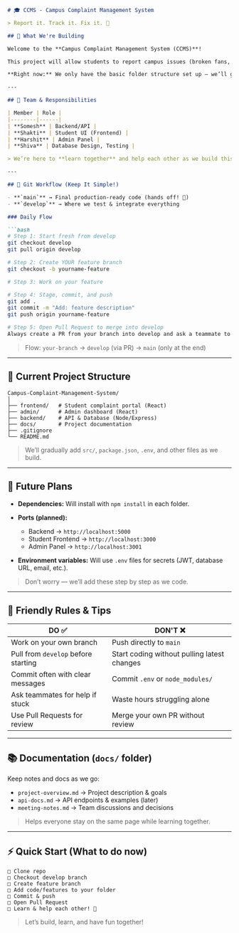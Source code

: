 
````markdown
# 🎓 CCMS - Campus Complaint Management System

> Report it. Track it. Fix it. 🚀

## 👋 What We're Building

Welcome to the **Campus Complaint Management System (CCMS)**!  

This project will allow students to report campus issues (broken fans, dirty washrooms, flickering lights) and give admins a dashboard to track, assign, and resolve them efficiently.  

**Right now:** We only have the basic folder structure set up — we’ll gradually add code, dependencies, and features together.

---

## 👥 Team & Responsibilities

| Member | Role |
|--------|------|
| **Somesh** | Backend/API |
| **Shakti** | Student UI (Frontend) |
| **Harshit** | Admin Panel |
| **Shiva** | Database Design, Testing |

> We’re here to **learn together** and help each other as we build this project.

---

## 🌳 Git Workflow (Keep It Simple!)

- **`main`** → Final production-ready code (hands off! 🚫)  
- **`develop`** → Where we test & integrate everything  

### Daily Flow

```bash
# Step 1: Start fresh from develop
git checkout develop
git pull origin develop

# Step 2: Create YOUR feature branch
git checkout -b yourname-feature

# Step 3: Work on your feature

# Step 4: Stage, commit, and push
git add .
git commit -m "Add: feature description"
git push origin yourname-feature

# Step 5: Open Pull Request to merge into develop
Always create a PR from your branch into develop and ask a teammate to review before merging. That way, no one merges directly to develop or main accidentally
````

> Flow: `your-branch` → `develop` (via PR) → `main` (only at the end)

---

## 📁 Current Project Structure

```
Campus-Complaint-Management-System/
│
├── frontend/   # Student complaint portal (React)
├── admin/      # Admin dashboard (React)
├── backend/    # API & Database (Node/Express)
├── docs/       # Project documentation
├── .gitignore
└── README.md
```

> We’ll gradually add `src/`, `package.json`, `.env`, and other files as we build.

---

## 🚀 Future Plans

* **Dependencies:** Will install with `npm install` in each folder.
* **Ports (planned):**

  * Backend → `http://localhost:5000`
  * Student Frontend → `http://localhost:3000`
  * Admin Panel → `http://localhost:3001`
* **Environment variables:** Will use `.env` files for secrets (JWT, database URL, email, etc.).

> Don’t worry — we’ll add these step by step as we code.

---

## 🛑 Friendly Rules & Tips

| DO ✅                                | DON'T ❌                                     |
| ----------------------------------- | ------------------------------------------- |
| Work on your own branch             | Push directly to `main`                     |
| Pull from `develop` before starting | Start coding without pulling latest changes |
| Commit often with clear messages    | Commit `.env` or `node_modules/`            |
| Ask teammates for help if stuck     | Waste hours struggling alone                |
| Use Pull Requests for review        | Merge your own PR without review            |

---

## 📚 Documentation (`docs/` folder)

Keep notes and docs as we go:

* `project-overview.md` → Project description & goals
* `api-docs.md` → API endpoints & examples (later)
* `meeting-notes.md` → Team discussions and decisions

> Helps everyone stay on the same page while learning together.

---

## ⚡ Quick Start (What to do now)

```
□ Clone repo
□ Checkout develop branch
□ Create feature branch
□ Add code/features to your folder
□ Commit & push
□ Open Pull Request
□ Learn & help each other! 🚀
```


> Let’s build, learn, and have fun together!




